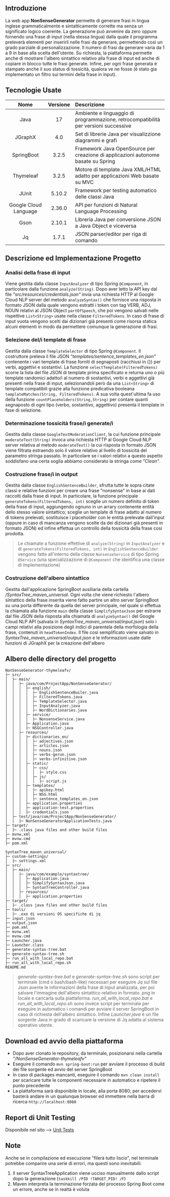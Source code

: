 ## **Introduzione**

La web app **NonSenseGenerator** permette di generare frasi in lingua inglese grammaticalmente e sintatticamente corrette ma senza un significato logico coerente. La generazione può avvenire da zero oppure fornendo una frase di input (nella stessa lingua) dalla quale il programma preleverà elementi per inserirli nelle frasi da generare, permettendo così un grado parziale di personalizzazione. Il numero di frasi da generare varia da 1 a 9 in base alla scelta dell'utente. Su richiesta, la piattaforma permette anche di mostrare l'albero sintattico relativo alla frase di input ed anche di copiare in blocco tutte le frasi generate. Infine, per ogni frase generata è stampato anche il suo status di tossicità, qualora ve ne fosse (è stato gia implementato un filtro sui termini della frase in input).

## **Tecnologie Usate**

|Nome                  |Versione  |Descrizione                                                                       |
|:--------------------:|:--------:|:---------------------------------------------------------------------------------|
|Java                  |17        |Ambiente e linguaggio di programmazione, retrocompatibilità per versioni successive|    
|JGraphX               |4.0       |Set di librerie Java per visualizzione diagrammi e grafi                          |
|SpringBoot            |3.2.5     |Framework Java OpenSource per creazione di applicazioni autonome basate su Spring |
|Thymeleaf             |3.2.5     |Motore di template Java XML/HTML adatto per applicazioni Web basate su MVC        |
|JUnit                 |5.10.2    |Framework per testing automatico delle classi Java                                |
|Google Cloud Language |2.36.0    |API per funzioni di Natural Language Processing                                   |
|Gson                  |2.10.1    |Libreria Java per conversione JSON a Java Object e viceversa                      |
|Jq                    |1.7.1     |JSON parser/editor per riga di comando                                            |



## **Descrizione ed Implementazione Progetto**

### Analisi della frase di input

Viene gestita dalla classe `InputAnalyzer` di tipo Spring `@Component`, in particolare dalla funzione `analyze(String)`. Dopo aver letto la API key dal file _"src/resources/credentials.json"_ invia una richiesta HTTP al Google Cloud NLP server del metodo `analyzeSyntax()` che fornisce una risposta in formato JSON dalla quale vengono estratti i token con tag VERB, ADJ, NOUN relativi al JSON Object `partOfSpeech`, che poi vengono salvati nelle rispettive `List<String>` usate nella classe `FilteredTokens`. In caso di frase di input vuota vengono scelti dai dizionari già presenti come risorsa statica alcuni elementi in modo da permettere comunque la generazione di frasi. 

### Selezione del/i template di frase

Gestita dalla classe `TemplateSelector` di tipo Spring `@Component`. Il costruttore preleva il file JSON *"templates/sentence_templates_en.json"* contenente i vari template di frase forniti di segnaposti (racchiusi in {}) per verbi, aggettivi e sostantivi. La funzione `selectTemplate(FilteredTokens)` scorre la lista del file JSON di template prima specificato e returna uno o più template randomici adatto/i al numero di sostantivi, verbi e aggettivi già presenti nella frase di input, selezionandoli però da una `List<String>` di template compatibili grazie alla funzione predicativa booleana `templateMatches(String, FilteredTokens)`. A sua volta quest'ultima fa uso della funzione `countPlaceholders(String,String)` per contare quanti segnaposto di ogni tipo (verbo, sostantivo, aggettivo) presenta il template in fase di selezione.

### Determinazione tossicità frase/i generate/i

Gestita dalla classe `GoogleTextModerationClient`, la cui funzione principale `moderateText(String)` invoca una richiesta HTTP al Google Cloud NLP server relativa al metodo `moderateText()` la cui risposta in formato JSON viene filtrata estraendo solo il valore relativo al livello di tossicità del parametro stringa passato. In particolare se i valori relativi a questo aspetto soddisfano una certa soglia abbiamo considerato la stringa come _"Clean"_.

### Costruzione frase/i in output

Gestita dalla classe `EnglishSentenceBuilder`, sfrutta tutte le sopra citate classi e relative funzioni per creare una frase "nonsense" in base ai dati raccolti dalla frase di input. In particolare, la funzione principale `generateTokens(FilteredTokens, int)` sceglie un numero definito di token della frase di input, aggiungendo ognuno in un arrary contenente entità dello stesso valore sintattico; sceglie un template di frase adatto al numero di tokens prelevati, sostituisce i placeholder con le entità prelevate dall'input (oppure in caso di mancanza vengono scelte da dei dizionari già presenti in formato JSON) ed infine effettua un controllo della tossicità della frase cosi prodotta.

> Le chiamate a funzione effettive di `analyze(String)` in `InputAnalyzer` e di `generateTokens(FilteredTokens, int)` in `EnglishSentenceBuilder` vengono fatte all'interno della classe `NonsenseService` di tipo Spring `@Service` (una specializzazione di `@Component` che identifica una classe di implementazione)

### Costruzione dell'albero sintattico
Gestita dall'applicazione SpringBoot ausiliaria della cartella */SyntaxTree_maven_universal*. Ogni volta che viene richiesto l'albero sintattico della frase inserita viene fatto partire un altro server SpringBoot su una porta differente da quella del server principale, nel quale si effettua la chiamata alla funzione `main` della classe `SimplifySyntaxJson` per estrarre dal file JSON della risposta alla chiamata di `analyzeSyntax()` del Google Cloud NLP API (salvata in *SyntaxTree_maven_universal/input.json*) solo i campi relativi alla posizione degli indici di parentela della morfologia della frase, contenuti in `headTokenIndex`. Il file così semplificato viene salvato in *SyntaxTree_maven_universal/output.json* e le informazioni usate dalle funzioni di JGraphX per la creazione dell'albero 

## Albero delle directory del progetto

```
NonSenseGenerator-thymeleafv/
├─ src/
│  ├─ main/
│  │  ├─ java/com/ProjectApp/NonSenseGenerator/
│  │  │  ├─ english/
│  │  │  │  ├─ EnglishSentenceBuiler.java
│  │  │  │  ├─ FilteredTokens.java
│  │  │  │  ├─ TemplateSelector.java
│  │  │  │  ├─ InputAnalyzer.java
│  │  │  │  ├─ WordDictionaries.java
│  │  │  ├─ service/
│  │  │  │  ├─ NonsenseService.java
│  │  │  ├─ Application.java
│  │  │  ├─ NSGController.java
│  │  ├─ resources/
│  │  │  ├─ dictionaries_en/
│  │  │  │  ├─ adjectives.json
│  │  │  │  ├─ articles.json
│  │  │  │  ├─ nouns.json
│  │  │  │  ├─ verbs-gerun.json
│  │  │  │  ├─ verbs-infinitive.json
│  │  │  ├─ static/
│  │  │  │  ├─ css/
│  │  │  │  │  ├─ style.css
│  │  │  │  ├─ js/
│  │  │  │  │  ├─ script.js
│  │  │  ├─ templates/
│  │  │  │  ├─ apikey.html
│  │  │  │  ├─ NSG.html
│  │  │  │  ├─ sentence_templates_en.json
│  │  │  ├─ application.properties
│  │  │  ├─ application-test.properties
│  │  │  ├─ credentials.json
│  ├─ test/java/com/ProjectApp/NonSenseGenerator/
│  │  ├─ NonSenseGeneratorApplicationTests.java
├─ target/
│  ├─ .class java files and other build files
├─ mvnw.xml
├─ mvnw.cmd
├─ pom.xml
```
```
SyntaxTree_maven_universal/
├─ custom-settings/
│  ├─ settings.xml
├─ src/
│  ├─ main/
│  │  ├─ java/com/example/syntaxtree/ 
│  │  │  ├─ Application.java
│  │  │  ├─ SimplifySyntaxJson.java
│  │  │  ├─ SyntaxTreeController.java
│  │  ├─ resources/
│  │  │  ├─ application.properties
├─ target/
│  ├─ .class java files and other build files
├─ tools/
│  ├─ .exe di versioni OS specifiche di jq
├─ input.json
├─ output.json
├─ pom.xml
├─ mvnw.xml
├─ mvnw.cmd
├─ Launcher.java
├─ Launcher.class
├─ generate-syntax-tree.bat
├─ generate-syntax-tree.sh
├─ run_all_with_local_repo.bat
├─ run_all_with_local_repo.sh
README.md
```
> *generate-syntax-tree.bat* e *generate-syntax-tree.sh* sono script per terminale (cmd o bash/bash-like) necessari per eseguire Jq sul file Json avente le informazioni della frase di input analizzata, per poi salvare l'immagine dell'albero sintattico relativo in formato .png in locale e caricarla sulla piattaforma. *run_all_with_local_repo.bat* e *run_all_with_local_repo.sh* sono invece script per terminale per eseguire in automatico i comandi per avviare il server SpringBoot in caso di richiesta dell'albero sintattico. Infine *Launcher.java* è un file sorgente Java in grado di scaricare la versione di Jq adatta al sistema operativo utente.


## **Download ed avvio della piattaforma**

- Dopo aver clonato le repository, da terminale, posizionarsi nella cartella *"/NonSenseGenerator-thymeleafv"* 
- Eseguire il comando `mvn spring-boot:run` per avviare il processo di build dei file sorgente ed avvio del server SpringBoot
- In caso di packages mancanti, eseguire il comando `mvn clean install` per scaricare tutte le componenti necessarie in automatico e ripetere il punto precedente
- La piattaforma sarà disponibile in locale, alla porta 8080; per accedervi basterà andare in un qualunque browser ed immettere nella barra di ricerca `http://localhost:8080` 


## Report di Unit Testing

Disponibile nel sito --> [Unit Tests](https://lourenzi.github.io/NSG/TestResults.html)

## Note

Anche se in compilazione ed esecuzione "filerà tutto liscio", nel terminale potrebbe comparire una serie di errori, ma questi sono inevitabili:
1. Il server SyntaxTreeApplication viene ucciso manualmente dallo script dopo la generazione (`taskkill /PID !TARGET_PID! /F`)
2. Maven interpreta la terminazione forzata del processo Spring Boot come un errore, anche se in realtà è voluta
